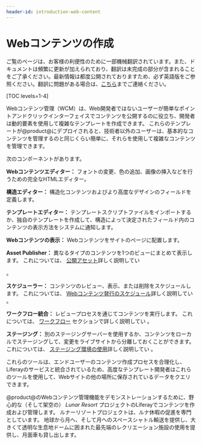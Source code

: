 ```yaml
---
header-id: introduction-web-content
---
```


# Webコンテンツの作成

<p class="alert alert-info"><span class="wysiwyg-color-blue120">ご覧のページは、お客様の利便性のために一部機械翻訳されています。また、ドキュメントは頻繁に更新が加えられており、翻訳は未完成の部分が含まれることをご了承ください。最新情報は都度公開されておりますため、必ず英語版をご参照ください。翻訳に問題がある場合は、<a href="mailto:support-content-jp@liferay.com">こちら</a>までご連絡ください。</span></p>

[TOC levels=1-4]

Webコンテンツ管理（WCM）は、Web開発者ではないユーザーが簡単なポイントアンドクリックインターフェイスでコンテンツを公開するのに役立ち、開発者は動的要素を使用して複雑なテンプレートを作成できます。 これらのテンプレートが@product@にデプロイされると、技術者以外のユーザーは、基本的なコンテンツを管理するのと同じくらい簡単に、それらを使用して複雑なコンテンツを管理できます。

次のコンポーネントがあります。

**Webコンテンツエディター：** フォントの変更、色の追加、画像の挿入などを行うための完全なHTMLエディター。

**構造エディター：** 構造化コンテンツおよびより高度なデザインのフィールドを定義します。

**テンプレートエディター：** テンプレートスクリプトファイルをインポートするか、独自のテンプレートを作成して、構造によって決定されたフィールド内のコンテンツの表示方法をシステムに通知します。

**Webコンテンツの表示：** Webコンテンツをサイトのページに配置します。

**Asset Publisher：** 異なるタイプのコンテンツを1つのビューにまとめて表示します。 これについては、 [公開アセット](/docs/7-1/user/-/knowledge_base/u/publishing-assets)詳しく説明してい

 。</p> 

**スケジューラー：** コンテンツのレビュー、表示、または削除をスケジュールします。 これについては、 [Webコンテンツ発行のスケジュール](/docs/7-1/user/-/knowledge_base/u/scheduling-web-content-publication)詳しく説明してい 。</p> 

**ワークフロー統合：** レビュープロセスを通じてコンテンツを実行します。 これについては、 [ワークフロー](/docs/7-1/user/-/knowledge_base/u/workflow) セクションで詳しく説明してい 。</p> 

**ステージング：** 別のステージングサーバーを使用するか、コンテンツをローカルでステージングして、変更をライブサイトから分離しておくことができます。 これについては、 [ステージング環境の使用](/docs/7-1/user/-/knowledge_base/u/using-the-staging-environment)詳しく説明してい 。</p> 

これらのツールは、エンドユーザーのコンテンツ作成プロセスを合理化し、Liferayのサービスと統合されているため、高度なテンプレート開発者はこれらのツールを使用して、Webサイトの他の場所に保存されているデータをクエリできます。

@product@のWebコンテンツ管理機能をデモンストレーションするために、野心的な（そして架空の） *Lunar Resort* プロジェクトのLiferayでコンテンツを作成および管理します。 ルナーリゾートプロジェクトは、ルナ休暇の促進を専門としています。 地球から月へ、そして月へのスペースシャトル輸送を提供し、大きくて透明な生息地ドームに囲まれた最先端のレクリエーション施設の使用を提供し、月面車も貸し出します。
